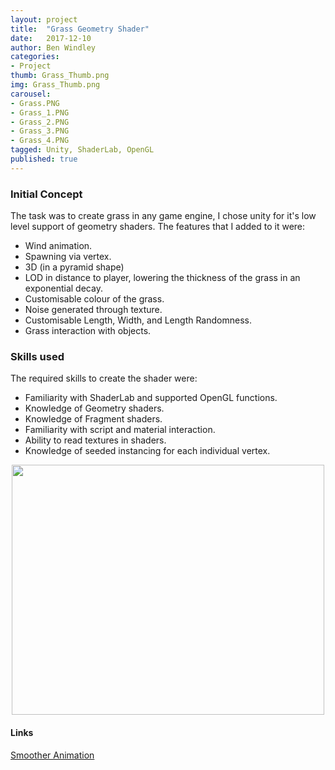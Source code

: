 ```yaml
---
layout: project
title:  "Grass Geometry Shader"
date:   2017-12-10
author: Ben Windley
categories:
- Project
thumb: Grass_Thumb.png
img: Grass_Thumb.png
carousel:
- Grass.PNG
- Grass_1.PNG
- Grass_2.PNG
- Grass_3.PNG
- Grass_4.PNG
tagged: Unity, ShaderLab, OpenGL
published: true
---
```


### Initial Concept

The task was to create grass in any game engine, I chose unity for it's low level support of geometry shaders. The features that I added to it were:
- Wind animation.
- Spawning via vertex.
- 3D (in a pyramid shape)
- LOD in distance to player, lowering the thickness of the grass in an exponential decay.
- Customisable colour of the grass.
- Noise generated through texture.
- Customisable Length, Width, and Length Randomness.
- Grass interaction with objects.

### Skills used

The required skills to create the shader were:

- Familiarity with ShaderLab and supported OpenGL functions.
- Knowledge of Geometry shaders.
- Knowledge of Fragment shaders.
- Familiarity with script and material interaction.
- Ability to read textures in shaders.
- Knowledge of seeded instancing for each individual vertex.

<p style="text-align: center">
<img src="https://i.gyazo.com/c2b7c3de21cc17ec9d6676ab4560948c.gif" width="500" height="400" />
</p>

#### Links
[Smoother Animation](https://i.gyazo.com/c2b7c3de21cc17ec9d6676ab4560948c)